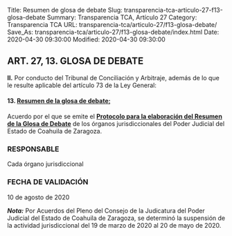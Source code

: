 Title: Resumen de glosa de debate
Slug: transparencia-tca-articulo-27-f13-glosa-debate
Summary: Transparencia TCA, Artículo 27
Category: Transparencia TCA
URL: transparencia-tca/articulo-27/f13-glosa-debate/
Save_As: transparencia-tca/articulo-27/f13-glosa-debate/index.html
Date: 2020-04-30 09:30:00
Modified: 2020-04-30 09:30:00


## ART. 27, 13. GLOSA DE DEBATE

**II.** Por conducto del Tribunal de Conciliación y Arbitraje, además de lo que le resulte aplicable del artículo 73 de la Ley General:

#### **13.** **[Resumen de la glosa de debate](https://www.poderjudicialcoahuila.gob.mx/intranet/sentencias/consultaGlosa2.php)**[;](https://www.poderjudicialcoahuila.gob.mx/intranet/sentencias/glosa.php)

Acuerdo por el que se emite el **[Protocolo para la elaboración del Resumen de la Glosa de Debate](https://storage.googleapis.com/pjecz-gob-mx/Transparencia/Art%C3%ADculo%2021/F02%20Marco%20Normativo/10%20Protocolos%20de%20Actuaci%C3%B3n/Protocolo%20para%20la%20Elaboraci%C3%B3n%20del%20Resumen%20de%20la%20Glosa%20de%20debate%20en%20los%20%C3%93rganos%20Jurisdiccionales%20del%20Poder%20Judicial%20del%20Estado%20de%20Coahuila%20de%20Zaragoza.pdf)** de los órganos jurisdiccionales del Poder Judicial del Estado de Coahuila de Zaragoza.

### **RESPONSABLE**

Cada órgano jurisdiccional

### **FECHA DE VALIDACIÓN**

10 de agosto de 2020

***Nota:*** Por Acuerdos del Pleno del Consejo de la Judicatura del Poder Judicial del Estado de Coahuila de Zaragoza, se determinó la suspensión de la actividad jurisdiccional del 19 de marzo de 2020 al 20 de mayo de 2020.



